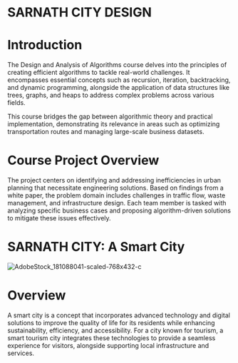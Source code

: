 # **SARNATH CITY DESIGN**
# Introduction
The Design and Analysis of Algorithms course delves into the principles of creating efficient algorithms to tackle real-world challenges. It encompasses essential concepts such as recursion, iteration, backtracking, and dynamic programming, alongside the application of data structures like trees, graphs, and heaps to address complex problems across various fields.

This course bridges the gap between algorithmic theory and practical implementation, demonstrating its relevance in areas such as optimizing transportation routes and managing large-scale business datasets.

# Course Project Overview
The project centers on identifying and addressing inefficiencies in urban planning that necessitate engineering solutions. Based on findings from a white paper, the problem domain includes challenges in traffic flow, waste management, and infrastructure design. Each team member is tasked with analyzing specific business cases and proposing algorithm-driven solutions to mitigate these issues effectively.

# SARNATH CITY: A Smart City 
![AdobeStock_181088041-scaled-768x432-c](https://github.com/user-attachments/assets/1f61af28-ebbc-42b4-9619-183b022685dc)

# Overview
A smart city is a concept that incorporates advanced technology and digital solutions to improve the quality of life for its residents while enhancing sustainability, efficiency, and accessibility. For a city known for tourism, a smart tourism city integrates these technologies to provide a seamless experience for visitors, alongside supporting local infrastructure and services.
